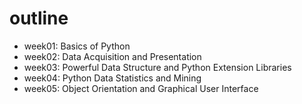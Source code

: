 # outline
* week01: Basics of Python
* week02: Data Acquisition and Presentation
* week03: Powerful Data Structure and Python Extension Libraries
* week04: Python Data Statistics and Mining
* week05: Object Orientation and Graphical User Interface
